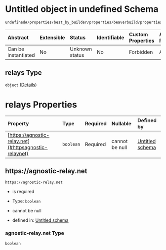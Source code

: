 # Untitled object in undefined Schema

```txt
undefined#/properties/best_by_builder/properties/beaverbuild/properties/relays
```



| Abstract            | Extensible | Status         | Identifiable | Custom Properties | Additional Properties | Access Restrictions | Defined In                                                         |
| :------------------ | :--------- | :------------- | :----------- | :---------------- | :-------------------- | :------------------ | :----------------------------------------------------------------- |
| Can be instantiated | No         | Unknown status | No           | Forbidden         | Allowed               | none                | [Bid.schema.json\*](../out/Bid.schema.json "open original schema") |

## relays Type

`object` ([Details](bid-properties-best_by_builder-properties-beaverbuild-properties-relays.md))

# relays Properties

| Property                                              | Type      | Required | Nullable       | Defined by                                                                                                                                                                                                                                        |
| :---------------------------------------------------- | :-------- | :------- | :------------- | :------------------------------------------------------------------------------------------------------------------------------------------------------------------------------------------------------------------------------------------------ |
| [https://agnostic-relay.net](#httpsagnostic-relaynet) | `boolean` | Required | cannot be null | [Untitled schema](bid-properties-best_by_builder-properties-beaverbuild-properties-relays-properties-agnostic-relaynet.md "undefined#/properties/best_by_builder/properties/beaverbuild/properties/relays/properties/https://agnostic-relay.net") |

## https\://agnostic-relay.net



`https://agnostic-relay.net`

* is required

* Type: `boolean`

* cannot be null

* defined in: [Untitled schema](bid-properties-best_by_builder-properties-beaverbuild-properties-relays-properties-agnostic-relaynet.md "undefined#/properties/best_by_builder/properties/beaverbuild/properties/relays/properties/https://agnostic-relay.net")

### agnostic-relay.net Type

`boolean`
